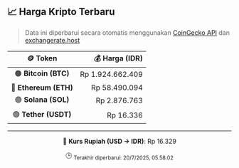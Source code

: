 

<!-- HARGA_KRIPTO -->
## 📈 Harga Kripto Terbaru

> Data ini diperbarui secara otomatis menggunakan [CoinGecko API](https://www.coingecko.com/) dan [exchangerate.host](https://exchangerate.host/)

<div align="center">

| 🪙 Token | 💰 Harga (IDR) |
|:------:|---------------:|
| 🟠 **Bitcoin (BTC)**   | Rp 1.924.662.409 |
| 🔵 **Ethereum (ETH)**  | Rp 58.490.094 |
| 🟣 **Solana (SOL)**    | Rp 2.876.763 |
| 🟢 **Tether (USDT)**   | Rp 16.336 |

---

💱 **Kurs Rupiah (USD → IDR)**: Rp 16.329

🕒 <sub>Terakhir diperbarui: 20/7/2025, 05.58.02</sub>

</div>
<!-- /HARGA_KRIPTO -->